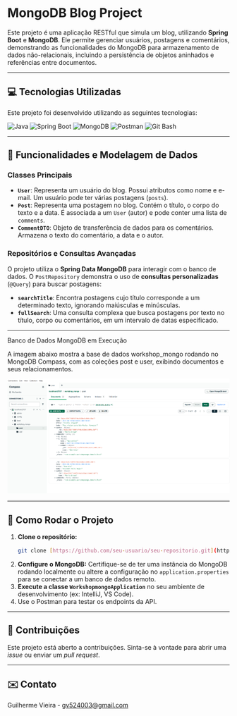 # MongoDB Blog Project

Este projeto é uma aplicação RESTful que simula um blog, utilizando **Spring Boot** e **MongoDB**. Ele permite gerenciar usuários, postagens e comentários, demonstrando as funcionalidades do MongoDB para armazenamento de dados não-relacionais, incluindo a persistência de objetos aninhados e referências entre documentos.

---

## 💻 Tecnologias Utilizadas

Este projeto foi desenvolvido utilizando as seguintes tecnologias:

![Java](https://img.shields.io/badge/Java-ED8B00?style=for-the-badge&logo=openjdk&logoColor=white)
![Spring Boot](https://img.shields.io/badge/Spring_Boot-F2F4F9?style=for-the-badge&logo=spring-boot)
![MongoDB](https://img.shields.io/badge/MongoDB-4EA94B?style=for-the-badge&logo=mongodb&logoColor=white)
![Postman](https://img.shields.io/badge/Postman-FF6C37?style=for-the-badge&logo=postman&logoColor=white)
![Git Bash](https://img.shields.io/badge/Git%20Bash-F05032?style=for-the-badge&logo=git&logoColor=white)

---

## 🔑 Funcionalidades e Modelagem de Dados

### Classes Principais

* **`User`**: Representa um usuário do blog. Possui atributos como nome e e-mail. Um usuário pode ter várias postagens (`posts`).
* **`Post`**: Representa uma postagem no blog. Contém o título, o corpo do texto e a data. É associada a um `User` (autor) e pode conter uma lista de `comments`.
* **`CommentDTO`**: Objeto de transferência de dados para os comentários. Armazena o texto do comentário, a data e o autor.

### Repositórios e Consultas Avançadas

O projeto utiliza o **Spring Data MongoDB** para interagir com o banco de dados. O `PostRepository` demonstra o uso de **consultas personalizadas** (`@Query`) para buscar postagens:

* **`searchTitle`**: Encontra postagens cujo título corresponde a um determinado texto, ignorando maiúsculas e minúsculas.
* **`fullSearch`**: Uma consulta complexa que busca postagens por texto no título, corpo ou comentários, em um intervalo de datas especificado.

---
Banco de Dados MongoDB em Execução

A imagem abaixo mostra a base de dados workshop_mongo rodando no MongoDB Compass, com as coleções post e user, exibindo documentos e seus relacionamentos.

![Banco de Dados MongoDB](src/images/Captura%20de%20tela%202025-08-16%20114910.png)


---

## 📁 Como Rodar o Projeto

1.  **Clone o repositório:**
    ```bash
    git clone [https://github.com/seu-usuario/seu-repositorio.git](https://github.com/seu-usuario/seu-repositorio.git)
    ```
2.  **Configure o MongoDB:** Certifique-se de ter uma instância do MongoDB rodando localmente ou altere a configuração no `application.properties` para se conectar a um banco de dados remoto.
3.  **Execute a classe `WorkshopmongoApplication`** no seu ambiente de desenvolvimento (ex: IntelliJ, VS Code).
4.  Use o Postman para testar os endpoints da API.

---

## 🤝 Contribuições

Este projeto está aberto a contribuições. Sinta-se à vontade para abrir uma *issue* ou enviar um *pull request*.

---

## ✉️ Contato

Guilherme Vieira - gv524003@gmail.com

